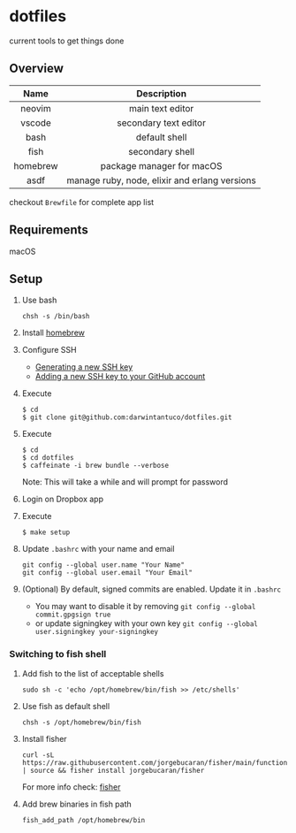 # dotfiles

current tools to get things done

## Overview

|   Name   |                  Description                  |
| :------: | :-------------------------------------------: |
|  neovim  |               main text editor                |
|  vscode  |             secondary text editor             |
|   bash   |                 default shell                 |
|   fish   |                secondary shell                |
| homebrew |           package manager for macOS           |
|   asdf   | manage ruby, node, elixir and erlang versions |

checkout `Brewfile` for complete app list

## Requirements

macOS

## Setup

1. Use bash

   ```shell
   chsh -s /bin/bash
   ```

1. Install [homebrew](https://brew.sh/)
1. Configure SSH

   - [Generating a new SSH key](https://help.github.com/articles/generating-a-new-ssh-key-and-adding-it-to-the-ssh-agent/)
   - [Adding a new SSH key to your GitHub account](https://help.github.com/articles/adding-a-new-ssh-key-to-your-github-account/)

1. Execute

   ```shell
   $ cd
   $ git clone git@github.com:darwintantuco/dotfiles.git
   ```

1. Execute

   ```shell
   $ cd
   $ cd dotfiles
   $ caffeinate -i brew bundle --verbose
   ```

   Note: This will take a while and will prompt for password

1. Login on Dropbox app

1. Execute

   ```shell
   $ make setup
   ```

1. Update `.bashrc` with your name and email

   ```shell
   git config --global user.name "Your Name"
   git config --global user.email "Your Email"
   ```

1. (Optional) By default, signed commits are enabled. Update it in `.bashrc`
   - You may want to disable it by removing `git config --global commit.gpgsign true`
   - or update signingkey with your own key `git config --global user.signingkey your-signingkey`

### Switching to fish shell

1. Add fish to the list of acceptable shells

   ```shell
   sudo sh -c 'echo /opt/homebrew/bin/fish >> /etc/shells'
   ```

1. Use fish as default shell

   ```shell
   chsh -s /opt/homebrew/bin/fish
   ```

1. Install fisher

   ```shell
   curl -sL https://raw.githubusercontent.com/jorgebucaran/fisher/main/functions/fisher.fish | source && fisher install jorgebucaran/fisher
   ```

   For more info check: [fisher](https://github.com/jorgebucaran/fisher)

1. Add brew binaries in fish path

   ```shell
   fish_add_path /opt/homebrew/bin
   ```
